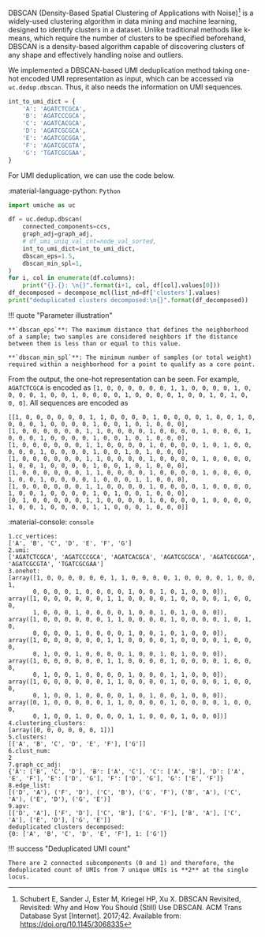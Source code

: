 DBSCAN (Density-Based Spatial Clustering of Applications with Noise)[^1] is a widely-used clustering algorithm in data mining and machine learning, designed to identify clusters in a dataset. Unlike traditional methods like k-means, which require the number of clusters to be specified beforehand, DBSCAN is a density-based algorithm capable of discovering clusters of any shape and effectively handling noise and outliers.

[^1]: Schubert E, Sander J, Ester M, Kriegel HP, Xu X. DBSCAN Revisited, Revisited: Why and How You Should (Still) Use DBSCAN. ACM Trans Database Syst [Internet]. 2017;42. Available from: https://doi.org/10.1145/3068335

We implemented a DBSCAN-based UMI deduplication method taking one-hot encoded UMI representation as input, which can be accessed via `uc.dedup.dbscan`. Thus, it also needs the information on UMI sequences.

``` py
int_to_umi_dict = {
    'A': 'AGATCTCGCA',
    'B': 'AGATCCCGCA',
    'C': 'AGATCACGCA',
    'D': 'AGATCGCGCA',
    'E': 'AGATCGCGGA',
    'F': 'AGATCGCGTA',
    'G': 'TGATCGCGAA',
}
```

For UMI deduplication, we can use the code below.

:material-language-python: `Python`
``` py linenums="1"
import umiche as uc

df = uc.dedup.dbscan(
    connected_components=ccs,
    graph_adj=graph_adj,
    # df_umi_uniq_val_cnt=node_val_sorted,
    int_to_umi_dict=int_to_umi_dict,
    dbscan_eps=1.5,
    dbscan_min_spl=1,
)
for i, col in enumerate(df.columns):
    print("{}.{}: \n{}".format(i+1, col, df[col].values[0]))
df_decomposed = decompose_mcl(list_nd=df['clusters'].values)
print("deduplicated clusters decomposed:\n{}".format(df_decomposed))
```

!!! quote "Parameter illustration"

    **`dbscan_eps`**: The maximum distance that defines the neighborhood of a sample; two samples are considered neighbors if the distance between them is less than or equal to this value.
    
    **`dbscan_min_spl`**: The minimum number of samples (or total weight) required within a neighborhood for a point to qualify as a core point.

From the output, the one-hot representation can be seen. For example, `AGATCTCGCA` is encoded as `[1, 0, 0, 0, 0, 0, 0, 1, 1, 0, 0, 0, 0, 1, 0, 0, 0, 0, 1, 0, 0, 1, 0, 0, 0, 0, 1, 0, 0, 0, 0, 1, 0, 0, 1, 0, 1, 0, 0, 0]`. All sequences are encoded as

``` shell
[[1, 0, 0, 0, 0, 0, 0, 1, 1, 0, 0, 0, 0, 1, 0, 0, 0, 0, 1, 0, 0, 1, 0, 0, 0, 0, 1, 0, 0, 0, 0, 1, 0, 0, 1, 0, 1, 0, 0, 0],
[1, 0, 0, 0, 0, 0, 0, 1, 1, 0, 0, 0, 0, 1, 0, 0, 0, 0, 1, 0, 0, 0, 1, 0, 0, 0, 1, 0, 0, 0, 0, 1, 0, 0, 1, 0, 1, 0, 0, 0],
[1, 0, 0, 0, 0, 0, 0, 1, 1, 0, 0, 0, 0, 1, 0, 0, 0, 0, 1, 0, 1, 0, 0, 0, 0, 0, 1, 0, 0, 0, 0, 1, 0, 0, 1, 0, 1, 0, 0, 0],
[1, 0, 0, 0, 0, 0, 0, 1, 1, 0, 0, 0, 0, 1, 0, 0, 0, 0, 1, 0, 0, 0, 0, 1, 0, 0, 1, 0, 0, 0, 0, 1, 0, 0, 1, 0, 1, 0, 0, 0],
[1, 0, 0, 0, 0, 0, 0, 1, 1, 0, 0, 0, 0, 1, 0, 0, 0, 0, 1, 0, 0, 0, 0, 1, 0, 0, 1, 0, 0, 0, 0, 1, 0, 0, 0, 1, 1, 0, 0, 0],
[1, 0, 0, 0, 0, 0, 0, 1, 1, 0, 0, 0, 0, 1, 0, 0, 0, 0, 1, 0, 0, 0, 0, 1, 0, 0, 1, 0, 0, 0, 0, 1, 0, 1, 0, 0, 1, 0, 0, 0],
[0, 1, 0, 0, 0, 0, 0, 1, 1, 0, 0, 0, 0, 1, 0, 0, 0, 0, 1, 0, 0, 0, 0, 1, 0, 0, 1, 0, 0, 0, 0, 1, 1, 0, 0, 0, 1, 0, 0, 0]]
```

:material-console: `console`
``` shell
1.cc_vertices: 
['A', 'B', 'C', 'D', 'E', 'F', 'G']
2.umi: 
['AGATCTCGCA', 'AGATCCCGCA', 'AGATCACGCA', 'AGATCGCGCA', 'AGATCGCGGA', 'AGATCGCGTA', 'TGATCGCGAA']
3.onehot: 
[array([1, 0, 0, 0, 0, 0, 0, 1, 1, 0, 0, 0, 0, 1, 0, 0, 0, 0, 1, 0, 0, 1,
       0, 0, 0, 0, 1, 0, 0, 0, 0, 1, 0, 0, 1, 0, 1, 0, 0, 0]), array([1, 0, 0, 0, 0, 0, 0, 1, 1, 0, 0, 0, 0, 1, 0, 0, 0, 0, 1, 0, 0, 0,
       1, 0, 0, 0, 1, 0, 0, 0, 0, 1, 0, 0, 1, 0, 1, 0, 0, 0]), array([1, 0, 0, 0, 0, 0, 0, 1, 1, 0, 0, 0, 0, 1, 0, 0, 0, 0, 1, 0, 1, 0,
       0, 0, 0, 0, 1, 0, 0, 0, 0, 1, 0, 0, 1, 0, 1, 0, 0, 0]), array([1, 0, 0, 0, 0, 0, 0, 1, 1, 0, 0, 0, 0, 1, 0, 0, 0, 0, 1, 0, 0, 0,
       0, 1, 0, 0, 1, 0, 0, 0, 0, 1, 0, 0, 1, 0, 1, 0, 0, 0]), array([1, 0, 0, 0, 0, 0, 0, 1, 1, 0, 0, 0, 0, 1, 0, 0, 0, 0, 1, 0, 0, 0,
       0, 1, 0, 0, 1, 0, 0, 0, 0, 1, 0, 0, 0, 1, 1, 0, 0, 0]), array([1, 0, 0, 0, 0, 0, 0, 1, 1, 0, 0, 0, 0, 1, 0, 0, 0, 0, 1, 0, 0, 0,
       0, 1, 0, 0, 1, 0, 0, 0, 0, 1, 0, 1, 0, 0, 1, 0, 0, 0]), array([0, 1, 0, 0, 0, 0, 0, 1, 1, 0, 0, 0, 0, 1, 0, 0, 0, 0, 1, 0, 0, 0,
       0, 1, 0, 0, 1, 0, 0, 0, 0, 1, 1, 0, 0, 0, 1, 0, 0, 0])]
4.clustering_clusters: 
[array([0, 0, 0, 0, 0, 0, 1])]
5.clusters: 
[['A', 'B', 'C', 'D', 'E', 'F'], ['G']]
6.clust_num: 
2
7.graph_cc_adj: 
{'A': ['B', 'C', 'D'], 'B': ['A', 'C'], 'C': ['A', 'B'], 'D': ['A', 'E', 'F'], 'E': ['D', 'G'], 'F': ['D', 'G'], 'G': ['E', 'F']}
8.edge_list: 
[('D', 'A'), ('F', 'D'), ('C', 'B'), ('G', 'F'), ('B', 'A'), ('C', 'A'), ('E', 'D'), ('G', 'E')]
9.apv: 
[['D', 'A'], ['F', 'D'], ['C', 'B'], ['G', 'F'], ['B', 'A'], ['C', 'A'], ['E', 'D'], ['G', 'E']]
deduplicated clusters decomposed:
{0: ['A', 'B', 'C', 'D', 'E', 'F'], 1: ['G']}
```


!!! success "Deduplicated UMI count"

    There are 2 connected subcomponents (0 and 1) and therefore, the deduplicated count of UMIs from 7 unique UMIs is **2** at the single locus.